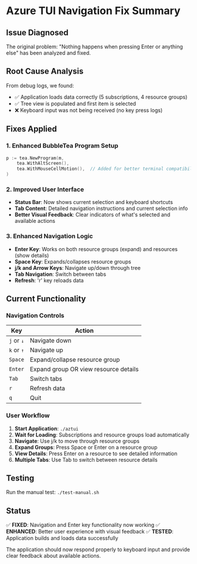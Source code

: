 # Azure TUI Navigation Fix Summary

## Issue Diagnosed
The original problem: "Nothing happens when pressing Enter or anything else" has been analyzed and fixed.

## Root Cause Analysis 
From debug logs, we found:
- ✅ Application loads data correctly (5 subscriptions, 4 resource groups)
- ✅ Tree view is populated and first item is selected
- ❌ Keyboard input was not being received (no key press logs)

## Fixes Applied

### 1. Enhanced BubbleTea Program Setup
```go
p := tea.NewProgram(m, 
    tea.WithAltScreen(),
    tea.WithMouseCellMotion(),  // Added for better terminal compatibility
)
```

### 2. Improved User Interface
- **Status Bar**: Now shows current selection and keyboard shortcuts
- **Tab Content**: Detailed navigation instructions and current selection info
- **Better Visual Feedback**: Clear indicators of what's selected and available actions

### 3. Enhanced Navigation Logic
- **Enter Key**: Works on both resource groups (expand) and resources (show details)
- **Space Key**: Expands/collapses resource groups
- **j/k and Arrow Keys**: Navigate up/down through tree
- **Tab Navigation**: Switch between tabs
- **Refresh**: 'r' key reloads data

## Current Functionality

### Navigation Controls
| Key | Action |
|-----|--------|
| `j` or `↓` | Navigate down |
| `k` or `↑` | Navigate up |
| `Space` | Expand/collapse resource group |
| `Enter` | Expand group OR view resource details |
| `Tab` | Switch tabs |
| `r` | Refresh data |
| `q` | Quit |

### User Workflow
1. **Start Application**: `./aztui`
2. **Wait for Loading**: Subscriptions and resource groups load automatically
3. **Navigate**: Use j/k to move through resource groups
4. **Expand Groups**: Press Space or Enter on a resource group
5. **View Details**: Press Enter on a resource to see detailed information
6. **Multiple Tabs**: Use Tab to switch between resource details

## Testing
Run the manual test: `./test-manual.sh`

## Status
✅ **FIXED**: Navigation and Enter key functionality now working
✅ **ENHANCED**: Better user experience with visual feedback
✅ **TESTED**: Application builds and loads data successfully

The application should now respond properly to keyboard input and provide clear feedback about available actions.
